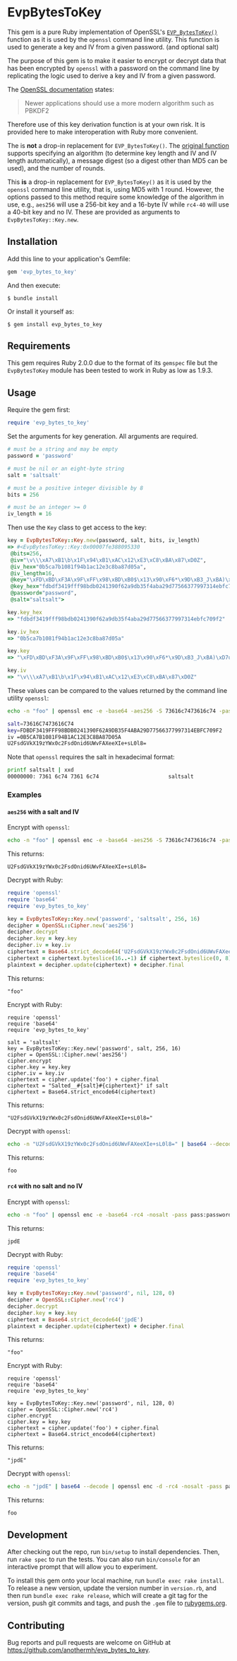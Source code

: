 # EvpBytesToKey

This gem is a pure Ruby implementation of OpenSSL's
[`EVP_BytesToKey()`](https://www.openssl.org/docs/man1.0.2/man3/EVP_BytesToKey.html) function as it is used by
the `openssl` command line utility. This function is used to generate a key and IV from a given password. (and
optional salt)

The purpose of this gem is to make it easier to encrypt or decrypt data that has been encrypted by `openssl`
with a password on the command line by replicating the logic used to derive a key and IV from a given password.

The [OpenSSL documentation](https://www.openssl.org/docs/man1.0.2/man3/EVP_BytesToKey.html) states:

> Newer applications should use a more modern algorithm such as PBKDF2

Therefore use of this key derivation function is at your own risk. It is provided here to make interoperation
with Ruby more convenient.

The is **not** a drop-in replacement for `EVP_BytesToKey()`. The [original
function](https://github.com/openssl/openssl/blob/2e9d61ecd81a6a512a0700486ccc1b3784b4c969/crypto/evp/evp_key.c#L78-L154)
supports specifying an algorithm (to determine key length and IV and IV length automatically), a message digest
(so a digest other than MD5 can be used), and the number of rounds.

This **is** a drop-in replacement for `EVP_BytesToKey()` as it is used by the `openssl` command line utility,
that is, using MD5 with 1 round. However, the options passed to this method require some knowledge of the algorithm
in use, e.g., `aes256` will use a 256-bit key and a 16-byte IV while `rc4-40` will use a 40-bit key
and no IV. These are provided as arguments to `EvpBytesToKey::Key.new`.

## Installation

Add this line to your application's Gemfile:

```ruby
gem 'evp_bytes_to_key'
```

And then execute:

    $ bundle install

Or install it yourself as:

    $ gem install evp_bytes_to_key

## Requirements

This gem requires Ruby 2.0.0 due to the format of its `gemspec` file but the `EvpBytesToKey` module has been tested to work in Ruby as low as 1.9.3.

## Usage

Require the gem first:

```ruby
require 'evp_bytes_to_key'
```

Set the arguments for key generation. All arguments are required.

```ruby
# must be a string and may be empty
password = 'password'

# must be nil or an eight-byte string
salt = 'saltsalt'

# must be a positive integer divisible by 8
bits = 256

# must be an integer >= 0
iv_length = 16
```

Then use the `Key` class to get access to the key:

```ruby
key = EvpBytesToKey::Key.new(password, salt, bits, iv_length)
=> #<EvpBytesToKey::Key:0x00007fe388095330
 @bits=256,
 @iv="\v\\\xA7\xB1\b\x1F\x94\xB1\xAC\x12\xE3\xC8\xBA\x87\xD0Z",
 @iv_hex="0b5ca7b1081f94b1ac12e3c8ba87d05a",
 @iv_length=16,
 @key="\xFD\xBD\xF3A\x9F\xFF\x98\xBD\xB0$\x13\x90\xF6*\x9D\xB3_J\xBA)\xD7uf7y\x971N\xBF\xC7\t\xF2",
 @key_hex="fdbdf3419fff98bdb0241390f62a9db35f4aba29d77566377997314ebfc709f2",
 @password="password",
 @salt="saltsalt">

key.key_hex
=> "fdbdf3419fff98bdb0241390f62a9db35f4aba29d77566377997314ebfc709f2"

key.iv_hex
=> "0b5ca7b1081f94b1ac12e3c8ba87d05a"

key.key
=> "\xFD\xBD\xF3A\x9F\xFF\x98\xBD\xB0$\x13\x90\xF6*\x9D\xB3_J\xBA)\xD7uf7y\x971N\xBF\xC7\t\xF2"

key.iv
=> "\v\\\xA7\xB1\b\x1F\x94\xB1\xAC\x12\xE3\xC8\xBA\x87\xD0Z"
```

These values can be compared to the values returned by the command line utility `openssl`:

```bash
echo -n "foo" | openssl enc -e -base64 -aes256 -S 73616c7473616c74 -pass pass:password -p

salt=73616C7473616C74
key=FDBDF3419FFF98BDB0241390F62A9DB35F4ABA29D77566377997314EBFC709F2
iv =0B5CA7B1081F94B1AC12E3C8BA87D05A
U2FsdGVkX19zYWx0c2FsdOnid6UWvFAXeeXIe+sL0l8=
```

Note that `openssl` requires the salt in hexadecimal format:

```bash
printf saltsalt | xxd
00000000: 7361 6c74 7361 6c74                      saltsalt
```

### Examples

#### `aes256` with a salt and IV

Encrypt with `openssl`:

```bash
echo -n "foo" | openssl enc -e -base64 -aes256 -S 73616c7473616c74 -pass pass:password
```

This returns:

    U2FsdGVkX19zYWx0c2FsdOnid6UWvFAXeeXIe+sL0l8=

Decrypt with Ruby:

```ruby
require 'openssl'
require 'base64'
require 'evp_bytes_to_key'

key = EvpBytesToKey::Key.new('password', 'saltsalt', 256, 16)
decipher = OpenSSL::Cipher.new('aes256')
decipher.decrypt
decipher.key = key.key
decipher.iv = key.iv
ciphertext = Base64.strict_decode64('U2FsdGVkX19zYWx0c2FsdOnid6UWvFAXeeXIe+sL0l8=')
ciphertext = ciphertext.byteslice(16..-1) if ciphertext.byteslice(0, 8) == 'Salted__'
plaintext = decipher.update(ciphertext) + decipher.final
```

This returns:

    "foo"

Encrypt with Ruby:

```
require 'openssl'
require 'base64'
require 'evp_bytes_to_key'

salt = 'saltsalt'
key = EvpBytesToKey::Key.new('password', salt, 256, 16)
cipher = OpenSSL::Cipher.new('aes256')
cipher.encrypt
cipher.key = key.key
cipher.iv = key.iv
ciphertext = cipher.update('foo') + cipher.final
ciphertext = "Salted__#{salt}#{ciphertext}" if salt
ciphertext = Base64.strict_encode64(ciphertext)
```

This returns:

    "U2FsdGVkX19zYWx0c2FsdOnid6UWvFAXeeXIe+sL0l8="

Decrypt with `openssl`:

```bash
echo -n "U2FsdGVkX19zYWx0c2FsdOnid6UWvFAXeeXIe+sL0l8=" | base64 --decode | openssl enc -d -aes256 -S 73616c7473616c74 -pass pass:password
```

This returns:

    foo

#### `rc4` with no salt and no IV

Encrypt with `openssl`:

```bash
echo -n "foo" | openssl enc -e -base64 -rc4 -nosalt -pass pass:password
```

This returns:

    jpdE

Decrypt with Ruby:

```ruby
require 'openssl'
require 'base64'
require 'evp_bytes_to_key'

key = EvpBytesToKey::Key.new('password', nil, 128, 0)
decipher = OpenSSL::Cipher.new('rc4')
decipher.decrypt
decipher.key = key.key
ciphertext = Base64.strict_decode64('jpdE')
plaintext = decipher.update(ciphertext) + decipher.final
```

This returns:

    "foo"

Encrypt with Ruby:

```
require 'openssl'
require 'base64'
require 'evp_bytes_to_key'

key = EvpBytesToKey::Key.new('password', nil, 128, 0)
cipher = OpenSSL::Cipher.new('rc4')
cipher.encrypt
cipher.key = key.key
ciphertext = cipher.update('foo') + cipher.final
ciphertext = Base64.strict_encode64(ciphertext)
```

This returns:

    "jpdE"

Decrypt with `openssl`:

```bash
echo -n "jpdE" | base64 --decode | openssl enc -d -rc4 -nosalt -pass pass:password
```

This returns:

    foo

## Development

After checking out the repo, run `bin/setup` to install dependencies. Then, run `rake spec` to run the tests. You can also run `bin/console` for an interactive prompt that will allow you to experiment.

To install this gem onto your local machine, run `bundle exec rake install`. To release a new version, update the version number in `version.rb`, and then run `bundle exec rake release`, which will create a git tag for the version, push git commits and tags, and push the `.gem` file to [rubygems.org](https://rubygems.org).

## Contributing

Bug reports and pull requests are welcome on GitHub at https://github.com/anothermh/evp_bytes_to_key.
